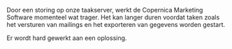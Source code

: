 Door een storing op onze taakserver, werkt de Copernica Marketing
Software momenteel wat trager. Het kan langer duren voordat taken zoals
het versturen van mailings en het exporteren van gegevens worden
gestart.

Er wordt hard gewerkt aan een oplossing.
